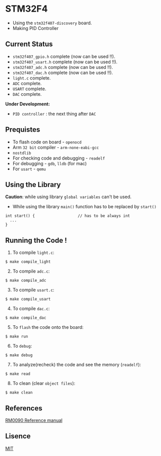 # STM32F4
* Using the `stm32f407-discovery` board.
* Making PID Controller

## Current Status
* `stm32f407_gpio.h` complete (now can be used !!). 
* `stm32f407_usart.h` complete (now can be used !!). 
* `stm32f407_adc.h` complete (now can be used !!).
* `stm32f407_dac.h` complete (now can be used !!). 
* `light.c` complete.
* `ADC` complete.
* `USART` complete.
* `DAC` complete.

**Under Development:**
* `PID controller` : the next thing after `DAC`

## Prequistes
* To flash code on board - `openocd`
* Arm `32 bit` compiler - `arm-none-eabi-gcc`
* `nostdlib`
* For checking code and debugging - `readelf`
* For debugging - `gdb`, `lldb` (for mac)
* For `usart` - `qemu`

## Using the Library
**Caution**: while using library `global variables` can't be used.
* While using the library `main()` function has to be replaced by `start()`
```
int start() {                   // has to be always int
  ...
}
```

## Running the Code !
1. To compile `light.c`:
```
$ make compile_light
```
2. To compile `adc.c`:
```
$ make compile_adc
```
3. To compile `usart.c`:
```
$ make compile_usart
```
4. To compile `dac.c`:
```
$ make compile_dac
```
5. To `flash` the code onto the board:
```
$ make run
```
6. To `debug`:
```
$ make debug
```
7. To analyze(recheck) the code and see the memory (`readelf`):
```
$ make read
```
8. To clean (clear `object files`):
```
$ make clean
```

## References
[RM0090 Reference manual](https://www.st.com/resource/en/reference_manual/rm0090-stm32f405415-stm32f407417-stm32f427437-and-stm32f429439-advanced-armbased-32bit-mcus-stmicroelectronics.pdf)

## Lisence
[MIT](https://github.com/vtarale/STM32F4/blob/main/LICENSE)
